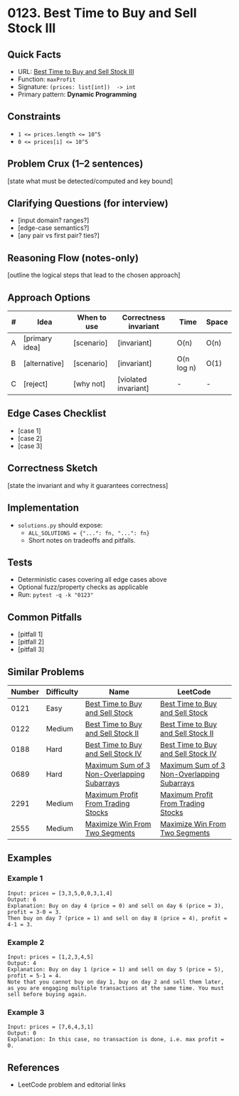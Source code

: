 # 0123. Best Time to Buy and Sell Stock III

## Quick Facts

- URL:
  [Best Time to Buy and Sell Stock III](https://leetcode.com/problems/best-time-to-buy-and-sell-stock-iii/)
- Function: `maxProfit`
- Signature: `(prices: list[int])  -> int`
- Primary pattern: **Dynamic Programming**

## Constraints

- `1 <= prices.length <= 10^5`
- `0 <= prices[i] <= 10^5`

## Problem Crux (1–2 sentences)

[state what must be detected/computed and key bound]

## Clarifying Questions (for interview)

- [input domain? ranges?]
- [edge-case semantics?]
- [any pair vs first pair? ties?]

## Reasoning Flow (notes-only)

[outline the logical steps that lead to the chosen approach]

## Approach Options

| #   | Idea           | When to use | Correctness invariant | Time       | Space |
| --- | -------------- | ----------- | --------------------- | ---------- | ----- |
| A   | [primary idea] | [scenario]  | [invariant]           | O(n)       | O(n)  |
| B   | [alternative]  | [scenario]  | [invariant]           | O(n log n) | O(1)  |
| C   | [reject]       | [why not]   | [violated invariant]  | -          | -     |

## Edge Cases Checklist

- [case 1]
- [case 2]
- [case 3]

## Correctness Sketch

[state the invariant and why it guarantees correctness]

## Implementation

- `solutions.py` should expose:
    - `ALL_SOLUTIONS = {"...": fn, "...": fn}`
    - Short notes on tradeoffs and pitfalls.

## Tests

- Deterministic cases covering all edge cases above
- Optional fuzz/property checks as applicable
- Run: `pytest -q -k "0123"`

## Common Pitfalls

- [pitfall 1]
- [pitfall 2]
- [pitfall 3]

## Similar Problems

| Number | Difficulty | Name                                                                                                       | LeetCode                                                                                                                |
| ------ | ---------- | ---------------------------------------------------------------------------------------------------------- | ----------------------------------------------------------------------------------------------------------------------- |
| 0121   | Easy       | [Best Time to Buy and Sell Stock](../0121-best-time-to-buy-and-sell-stock/readme.md)                       | [Best Time to Buy and Sell Stock](https://leetcode.com/problems/best-time-to-buy-and-sell-stock/)                       |
| 0122   | Medium     | [Best Time to Buy and Sell Stock II](../0122-best-time-to-buy-and-sell-stock-ii/readme.md)                 | [Best Time to Buy and Sell Stock II](https://leetcode.com/problems/best-time-to-buy-and-sell-stock-ii/)                 |
| 0188   | Hard       | [Best Time to Buy and Sell Stock IV](../0188-best-time-to-buy-and-sell-stock-iv/readme.md)                 | [Best Time to Buy and Sell Stock IV](https://leetcode.com/problems/best-time-to-buy-and-sell-stock-iv/)                 |
| 0689   | Hard       | [Maximum Sum of 3 Non-Overlapping Subarrays](../0689-maximum-sum-of-3-non-overlapping-subarrays/readme.md) | [Maximum Sum of 3 Non-Overlapping Subarrays](https://leetcode.com/problems/maximum-sum-of-3-non-overlapping-subarrays/) |
| 2291   | Medium     | [Maximum Profit From Trading Stocks](../2291-maximum-profit-from-trading-stocks/readme.md)                 | [Maximum Profit From Trading Stocks](https://leetcode.com/problems/maximum-profit-from-trading-stocks/)                 |
| 2555   | Medium     | [Maximize Win From Two Segments](../2555-maximize-win-from-two-segments/readme.md)                         | [Maximize Win From Two Segments](https://leetcode.com/problems/maximize-win-from-two-segments/)                         |

## Examples

### Example 1

```text
Input: prices = [3,3,5,0,0,3,1,4]
Output: 6
Explanation: Buy on day 4 (price = 0) and sell on day 6 (price = 3), profit = 3-0 = 3.
Then buy on day 7 (price = 1) and sell on day 8 (price = 4), profit = 4-1 = 3.
```

### Example 2

```text
Input: prices = [1,2,3,4,5]
Output: 4
Explanation: Buy on day 1 (price = 1) and sell on day 5 (price = 5), profit = 5-1 = 4.
Note that you cannot buy on day 1, buy on day 2 and sell them later, as you are engaging multiple transactions at the same time. You must sell before buying again.
```

### Example 3

```text
Input: prices = [7,6,4,3,1]
Output: 0
Explanation: In this case, no transaction is done, i.e. max profit = 0.
```

## References

- LeetCode problem and editorial links
